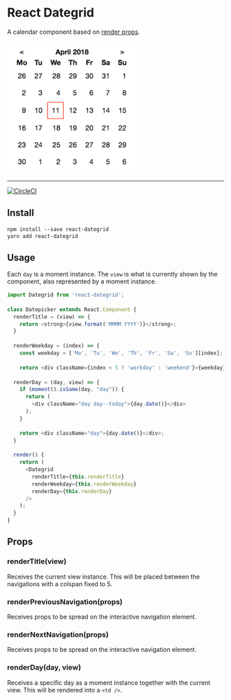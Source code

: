 # React Dategrid

A calendar component based on [render props](https://reactjs.org/docs/render-props.html).

<img width="300" src="https://raw.githubusercontent.com/AntonNiklasson/react-dategrid/master/demo.png" />

---

[![CircleCI](https://circleci.com/gh/AntonNiklasson/react-dategrid/tree/master.svg?style=svg)](https://circleci.com/gh/AntonNiklasson/react-dategrid/tree/master)

## Install

```
npm install --save react-dategrid
yarn add react-dategrid
```

## Usage

Each `day` is a moment instance. The `view` is what is currently shown by the component, also represented by a moment instance.

```javascript
import Dategrid from 'react-dategrid';

class Datepicker extends React.Component {
  renderTitle = (view) => {
    return <strong>{view.format('MMMM YYYY')}</strong>;
  }

  renderWeekday = (index) => {
    const weekday = ['Mo', 'Tu', 'We', 'Th', 'Fr', 'Sa', 'Su'][index];

    return <div className={index < 5 ? 'workday' : 'weekend'}>{weekday}</div> }

  renderDay = (day, view) => {
    if (moment().isSame(day, "day")) {
      return (
        <div className="day day--today">{day.date()}</div>
      );
    }

    return <div className="day">{day.date()}</div>;
  }

  render() {
    return (
      <Dategrid
        renderTitle={this.renderTitle}
        renderWeekday={this.renderWeekday}
        renderDay={this.renderDay}
      />
    );
  }
}
```

## Props

### renderTitle(view)

Receives the current view instance. This will be placed between the navigations with a colspan fixed to 5.

### renderPreviousNavigation(props)

Receives props to be spread on the interactive navigation element.

### renderNextNavigation(props)

Receives props to be spread on the interactive navigation element.

### renderDay(day, view)

Receives a specific day as a moment instance together with the current view. This will be rendered into a `<td />`.
